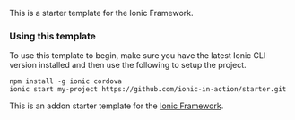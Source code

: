 This is a starter template for the Ionic Framework.

### Using this template

To use this template to begin, make sure you have the latest Ionic CLI version installed and then use the following to setup the project.

    npm install -g ionic cordova
    ionic start my-project https://github.com/ionic-in-action/starter.git

This is an addon starter template for the [Ionic Framework](http://ionicframework.com/).
